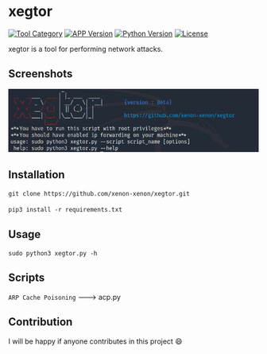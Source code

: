 # xegtor
[![Tool Category](https://badgen.net/badge/Tool/Network%20Atack/black)](https://github.com/xenon-xenon/xegtor)
[![APP Version](https://badgen.net/badge/Version/Beta/red)](https://github.com/xenon-xenon/xegtor)
[![Python Version](https://badgen.net/badge/Python/3.x/blue)](https://www.python.org/download/releases/3.0/)
[![License](https://badgen.net/badge/License/GPLv2/purple)](https://github.com/xenon-xenon/xegtor/blob/master/LICENSE)

xegtor is a tool for performing network attacks.

Screenshots
----
![Screenshot](img/logo_img.png)

Installation
----
    git clone https://github.com/xenon-xenon/xegtor.git
    
    pip3 install -r requirements.txt
    
Usage
----
    sudo python3 xegtor.py -h
    
Scripts
----
`ARP Cache Poisoning`  ---> acp.py

Contribution
----
I will be happy if anyone contributes in this project :smile: